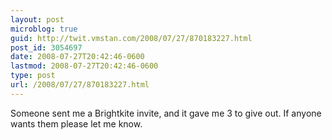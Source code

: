 ```yaml
---
layout: post
microblog: true
guid: http://twit.vmstan.com/2008/07/27/870183227.html
post_id: 3054697
date: 2008-07-27T20:42:46-0600
lastmod: 2008-07-27T20:42:46-0600
type: post
url: /2008/07/27/870183227.html
---
```

Someone sent me a Brightkite invite, and it gave me 3 to give out. If anyone wants them please let me know.
